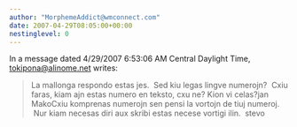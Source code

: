 ```yaml
---
author: "MorphemeAddict@wmconnect.com"
date: 2007-04-29T08:05:00+00:00
nestinglevel: 0
---
```

In a message dated 4/29/2007 6:53:06 AM Central Daylight Time, [tokipona@alinome.net](mailto://tokipona@alinome.net) writes:

> La mallonga respondo estas jes.  Sed kiu legas lingve numerojn?  Cxiu faras, kiam ajn estas numero en teksto, cxu ne? Kion vi celas?jan MakoCxiu komprenas numerojn sen pensi la vortojn de tiuj numeroj.  Nur kiam necesas diri aux skribi estas necese vortigi ilin.  stevo